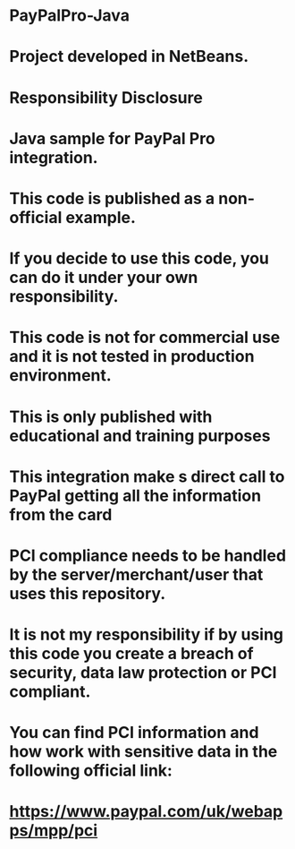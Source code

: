 # PayPalPro-Java
# Project developed in NetBeans.
#
# Responsibility Disclosure
# Java sample for PayPal Pro integration.
#
# This code is published as a non-official example. 
# If you decide to use this code, you can do it under your own responsibility.
#
# This code is not for commercial use and it is not tested in production environment. 
# This is only published with educational and training purposes
# 
# This integration make s direct call to PayPal getting all the information from the card
# PCI compliance needs to be handled by the server/merchant/user that uses this repository.
# It is not my responsibility if by using this code you create a breach of security, data law protection or PCI compliant.
# You can find PCI information and how work with sensitive data in the following official link:
# https://www.paypal.com/uk/webapps/mpp/pci

